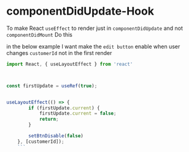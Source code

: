 # componentDidUpdate-Hook

To make React `useEffect` to render just in `componentDidUpdate` and not `componentDidMount` Do this

in the below example I want make the `edit button` enable when user changes `customerId` not in the first render

```js
import React, { useLayoutEffect } from 'react'



const firstUpdate = useRef(true);


useLayoutEffect(() => {
        if (firstUpdate.current) {
            firstUpdate.current = false;
            return;
        }

        setBtnDisable(false)
    }, [customerId]);
    ```
